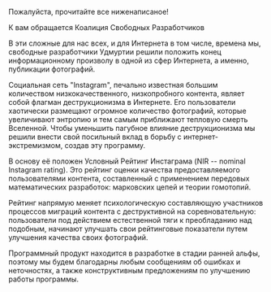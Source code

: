 Пожалуйста, прочитайте все ниженаписаное!

К вам обращается Коалиция Свободных Разработчиков

В эти сложные для нас всех, и для Интернета в том числе, времена мы, свободные разработчики Удмуртии
решили положить конец информационному произволу в одной из сфер Интернета, а именно, публикации
фотографий.

Социальная сеть "Instagram", печально известная большим количеством низкокачественного, низкопробного
контента, являет собой флагман деструкционизма в Интернете. Его пользователи хаотически размещают
огромное количество фотографий, которые увеличивают энтропию и тем самым приближают тепловую
смерть Вселенной. Чтобы уменьшить пагубное влияние деструкционизма мы решили внести свой посильный
вклад в борьбу с интернет-экстремизмом, создав эту программу.

В основу её положен Условный Рейтинг Инстаграма (NIR -- nominal Instagram rating). Это рейтинг оценки
качества предоставляемого пользователями контента, составленный с применением передовых
математических разработок: марковских цепей и теории гомотопий.

Рейтинг напрямую меняет психологическую составляющую участников процессов миграций контента с
деструктивной на соревновательную: пользователи под действием естественной тяги к преобладанию над
подобным, начинают улучшать свои рейтинговые показатели путем улучшения качества своих фотографий.

Программный продукт находится в разработке в стадии ранней альфы, поэтому мы будем благодарны любым сообщениям об ошибках и неточностях, а также конструктивным предложениям по улучшению работы
программы.
